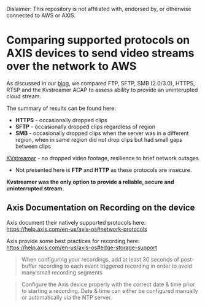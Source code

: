 Dislaimer: This repository is not affiliated with, endorsed by, or otherwise connected to AWS or AXIS.

# Comparing supported protocols on AXIS devices to send video streams over the network to AWS 

As discussed in our [blog](https://benjamin-lowe.medium.com/how-best-to-stream-video-to-the-cloud-using-axis-devices-463a7f2e00c6), we compared FTP, SFTP, SMB (2.0/3.0), HTTPS, RTSP and the Kvstreamer ACAP to assess ability to provide an uninterupted cloud stream.

The summary of results can be found here:

- **HTTPS** - occasionally dropped clips 
- **SFTP** - occasionally dropped clips regardless of region
- **SMB** - occasionally dropped clips when the server was in a different region, when in same region did not drop clips but had small gaps between clips

[KVstreamer](https://kvstreamer.scoville.jp/?utm_source=github&utm_medium=repo&utm_campaign=organic&utm_id=axis-to-aws-protocol-comparison) - no dropped video footage, resilience to brief network outages 

- Not presented here is **FTP** and **HTTP** as these protocols are insecure.

**Kvstreamer was the only option to provide a reliable, secure and uninterrupted stream.** 

## Axis Documentation on Recording on the device 

Axis document their natively supported protocols here: https://help.axis.com/en-us/axis-os#network-protocols

Axis provide some best practices for recording here: https://help.axis.com/en-us/axis-os#edge-storage-support

> When configuring your recordings, add at least 30 seconds of post-buffer recording to each event triggered recording in order to avoid many small recording segments

> Configure the Axis device properly with the correct date & time prior to starting a recording. Date & time can either be configured manually or automatically via the NTP server.
